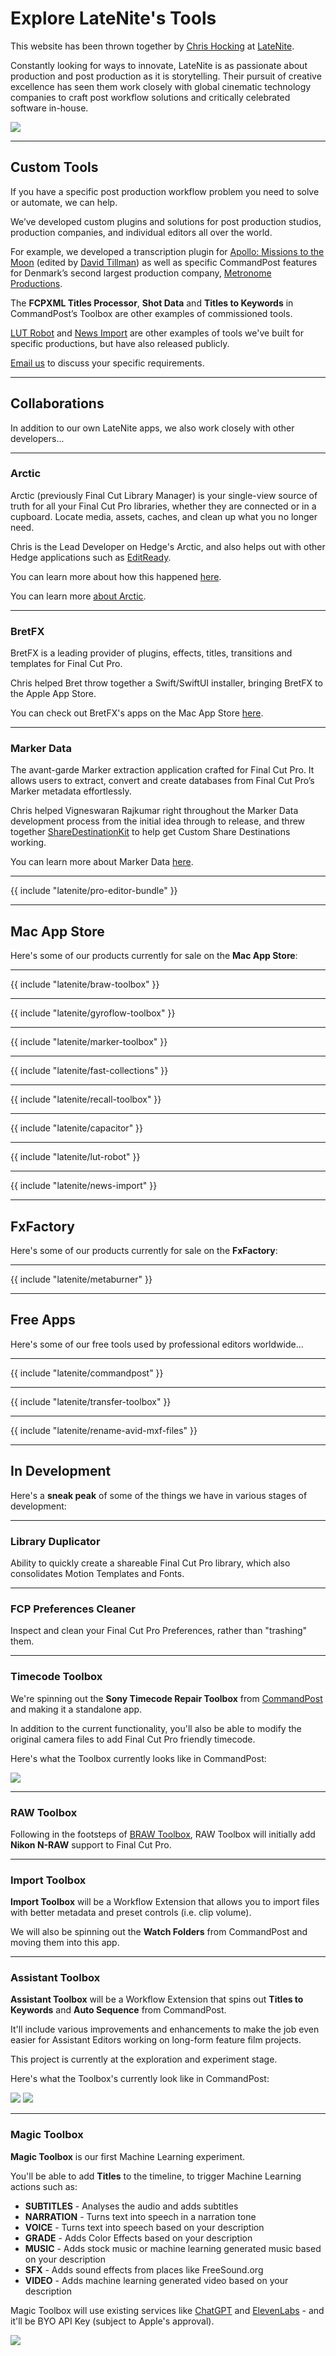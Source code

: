 # Explore LateNite's Tools

This website has been thrown together by [Chris Hocking](https://twitter.com/chrisatlatenite) at [LateNite](https://latenitefilms.com).

Constantly looking for ways to innovate, LateNite is as passionate about production and post production as it is storytelling. Their pursuit of creative excellence has seen them work closely with global cinematic technology companies to craft post workflow solutions and critically celebrated software in-house.

![](/static/latenite-apps.png)

---

## Custom Tools

If you have a specific post production workflow problem you need to solve or automate, we can help.

We’ve developed custom plugins and solutions for post production studios, production companies, and individual editors all over the world.

For example, we developed a transcription plugin for [Apollo: Missions to the Moon](https://www.imdb.com/title/tt9782756/) (edited by [David Tillman](https://twitter.com/davidtillman)) as well as specific CommandPost features for Denmark’s second largest production company, [Metronome Productions](https://web.archive.org/web/20220629061650/https://fcp.co/final-cut-pro/news/867-metronome-celebrate-a-documentary-series-cut-on-fcpx-with-a-birthday-cake).

The **FCPXML Titles Processor**, **Shot Data** and **Titles to Keywords** in CommandPost’s Toolbox are other examples of commissioned tools.

[LUT Robot](https://lutrobot.pro) and [News Import](https://latenitefilms.github.io/NewsImport/) are other examples of tools we've built for specific productions, but have also released publicly.

[Email us](mailto:support@latenitefilms.com) to discuss your specific requirements.

---

## Collaborations

In addition to our own LateNite apps, we also work closely with other developers...

---

### Arctic

Arctic (previously Final Cut Library Manager) is your single-view source of truth for all your Final Cut Pro libraries, whether they are connected or in a cupboard. Locate media, assets, caches, and clean up what you no longer need.

Chris is the Lead Developer on Hedge's Arctic, and also helps out with other Hedge applications such as [EditReady](https://hedge.co/products/editready).

You can learn more about how this happened [here](https://blog.hedge.video/a-new-home-for-final-cut-library-manager/).

You can learn more [about Arctic](https://hedge.co/products/arctic).

---

### BretFX

BretFX is a leading provider of plugins, effects, titles, transitions and templates for Final Cut Pro.

Chris helped Bret throw together a Swift/SwiftUI installer, bringing BretFX to the Apple App Store.

You can check out BretFX's apps on the Mac App Store [here](https://apps.apple.com/au/developer/poptop-production-llc/id1744600123).

---

### Marker Data

The avant-garde Marker extraction application crafted for Final Cut Pro. It allows users to extract, convert and create databases from Final Cut Pro’s Marker metadata effortlessly.

Chris helped Vigneswaran Rajkumar right throughout the Marker Data development process from the initial idea through to release, and threw together [ShareDestinationKit](https://github.com/latenitefilms/ShareDestinationKit) to help get Custom Share Destinations working.

You can learn more about Marker Data [here](https://markerdata.theacharya.co).

---

{{ include "latenite/pro-editor-bundle" }}

---

## Mac App Store

Here's some of our products currently for sale on the **Mac App Store**:

---

{{ include "latenite/braw-toolbox" }}

---

{{ include "latenite/gyroflow-toolbox" }}

---

{{ include "latenite/marker-toolbox" }}

---

{{ include "latenite/fast-collections" }}

---

{{ include "latenite/recall-toolbox" }}

---

{{ include "latenite/capacitor" }}

---

{{ include "latenite/lut-robot" }}

---

{{ include "latenite/news-import" }}

---

## FxFactory

Here's some of our products currently for sale on the **FxFactory**:

---

{{ include "latenite/metaburner" }}

---

## Free Apps

Here's some of our free tools used by professional editors worldwide...

---

{{ include "latenite/commandpost" }}

---

{{ include "latenite/transfer-toolbox" }}

---

{{ include "latenite/rename-avid-mxf-files" }}

---

## In Development

Here's a **sneak peak** of some of the things we have in various stages of development:

---

### Library Duplicator

Ability to quickly create a shareable Final Cut Pro library, which also consolidates Motion Templates and Fonts.

---

### FCP Preferences Cleaner

Inspect and clean your Final Cut Pro Preferences, rather than "trashing" them.

---

### Timecode Toolbox

We're spinning out the **Sony Timecode Repair Toolbox** from [CommandPost](https://commandpost.io) and making it a standalone app.

In addition to the current functionality, you'll also be able to modify the original camera files to add Final Cut Pro friendly timecode.

Here's what the Toolbox currently looks like in CommandPost:

![](/static/sony-timecode-repair.png)

---

### RAW Toolbox

Following in the footsteps of [BRAW Toolbox](#braw-toolbox), RAW Toolbox will initially add **Nikon N-RAW** support to Final Cut Pro.

---

### Import Toolbox

**Import Toolbox** will be a Workflow Extension that allows you to import files with better metadata and preset controls (i.e. clip volume).

We will also be spinning out the **Watch Folders** from CommandPost and moving them into this app.

---

### Assistant Toolbox

**Assistant Toolbox** will be a Workflow Extension that spins out **Titles to Keywords** and **Auto Sequence** from CommandPost.

It'll include various improvements and enhancements to make the job even easier for Assistant Editors working on long-form feature film projects.

This project is currently at the exploration and experiment stage.

Here's what the Toolbox's currently look like in CommandPost:

![](/static/titles-to-keywords.png)
![](/static/auto-sequence.png)

---

### Magic Toolbox

**Magic Toolbox** is our first Machine Learning experiment.

You'll be able to add **Titles** to the timeline, to trigger Machine Learning actions such as:

- **SUBTITLES** - Analyses the audio and adds subtitles
- **NARRATION** - Turns text into speech in a narration tone
- **VOICE** - Turns text into speech based on your description
- **GRADE** - Adds Color Effects based on your description
- **MUSIC** - Adds stock music or machine learning generated music based on your description
- **SFX** - Adds sound effects from places like FreeSound.org
- **VIDEO** - Adds machine learning generated video based on your description

Magic Toolbox will use existing services like [ChatGPT](https://chat.openai.com) and [ElevenLabs](https://beta.elevenlabs.io) - and it'll be BYO API Key (subject to Apple's approval).

![](/static/magic-toolbox.jpg)
